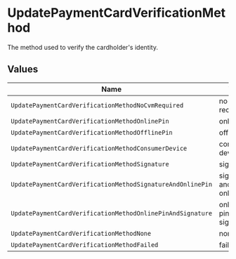 # UpdatePaymentCardVerificationMethod

The method used to verify the cardholder's identity.


## Values

| Name                                                       | Value                                                      |
| ---------------------------------------------------------- | ---------------------------------------------------------- |
| `UpdatePaymentCardVerificationMethodNoCvmRequired`         | no-cvm-required                                            |
| `UpdatePaymentCardVerificationMethodOnlinePin`             | online-pin                                                 |
| `UpdatePaymentCardVerificationMethodOfflinePin`            | offline-pin                                                |
| `UpdatePaymentCardVerificationMethodConsumerDevice`        | consumer-device                                            |
| `UpdatePaymentCardVerificationMethodSignature`             | signature                                                  |
| `UpdatePaymentCardVerificationMethodSignatureAndOnlinePin` | signature-and-online-pin                                   |
| `UpdatePaymentCardVerificationMethodOnlinePinAndSignature` | online-pin-and-signature                                   |
| `UpdatePaymentCardVerificationMethodNone`                  | none                                                       |
| `UpdatePaymentCardVerificationMethodFailed`                | failed                                                     |